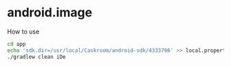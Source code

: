 # android.image

How to use

```bash
cd app
echo 'sdk.dir=/usr/local/Caskroom/android-sdk/4333796' >> local.properties
./gradlew clean iDe
```

